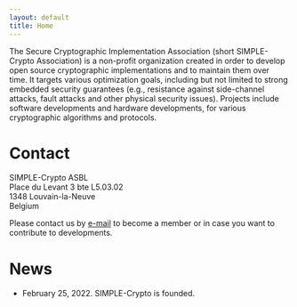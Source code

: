 ```yaml
---
layout: default
title: Home
---
```


The Secure Cryptographic Implementation Association (short SIMPLE-Crypto Association) is a non-profit organization created in order 
to develop open source cryptographic implementations and to maintain them over time. It targets various
optimization goals, including but not limited to strong embedded security guarantees (e.g., resistance against 
side-channel attacks, fault attacks and other physical security issues). Projects include software 
developments and hardware developments, for various cryptographic algorithms and protocols.

# Contact

SIMPLE-Crypto ASBL<br>
Place du Levant 3 bte L5.03.02<br>
1348 Louvain-la-Neuve<br>
Belgium<br>

Please contact us by <a href="mailto:info@simple-crypto.dev">e-mail</a> to become a 
member or in case you want to contribute to developments.

# News

* February 25, 2022. SIMPLE-Crypto is founded.

